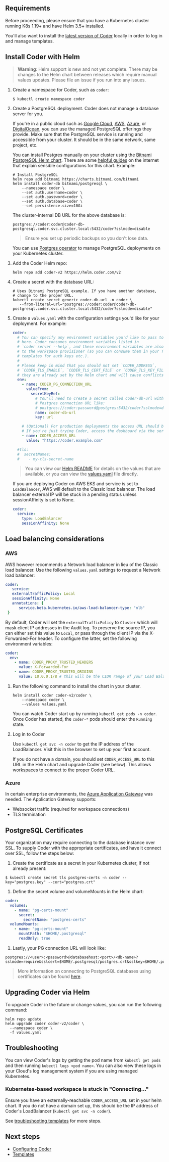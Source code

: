 ## Requirements

Before proceeding, please ensure that you have a Kubernetes cluster running K8s 1.19+ and have Helm 3.5+ installed.

You'll also want to install the [latest version of Coder](https://github.com/coder/coder/releases/latest) locally in order
to log in and manage templates.

## Install Coder with Helm

> **Warning**: Helm support is new and not yet complete. There may be changes
> to the Helm chart between releases which require manual values updates. Please
> file an issue if you run into any issues.

1. Create a namespace for Coder, such as `coder`:

   ```console
   $ kubectl create namespace coder
   ```

1. Create a PostgreSQL deployment. Coder does not manage a database server for
   you.

   If you're in a public cloud such as
   [Google Cloud](https://cloud.google.com/sql/docs/postgres/),
   [AWS](https://aws.amazon.com/rds/postgresql/),
   [Azure](https://docs.microsoft.com/en-us/azure/postgresql/), or
   [DigitalOcean](https://www.digitalocean.com/products/managed-databases-postgresql),
   you can use the managed PostgreSQL offerings they provide. Make sure that
   the PostgreSQL service is running and accessible from your cluster. It
   should be in the same network, same project, etc.

   You can install Postgres manually on your cluster using the
   [Bitnami PostgreSQL Helm chart](https://github.com/bitnami/charts/tree/master/bitnami/postgresql#readme). There are some
   [helpful guides](https://phoenixnap.com/kb/postgresql-kubernetes) on the
   internet that explain sensible configurations for this chart. Example:

   ```console
   # Install PostgreSQL
   helm repo add bitnami https://charts.bitnami.com/bitnami
   helm install coder-db bitnami/postgresql \
       --namespace coder \
       --set auth.username=coder \
       --set auth.password=coder \
       --set auth.database=coder \
       --set persistence.size=10Gi
   ```

   The cluster-internal DB URL for the above database is:

   ```console
   postgres://coder:coder@coder-db-postgresql.coder.svc.cluster.local:5432/coder?sslmode=disable
   ```

   > Ensure you set up periodic backups so you don't lose data.

   You can use
   [Postgres operator](https://github.com/zalando/postgres-operator) to
   manage PostgreSQL deployments on your Kubernetes cluster.

1. Add the Coder Helm repo:

   ```console
   helm repo add coder-v2 https://helm.coder.com/v2
   ```

1. Create a secret with the database URL:

   ```console
   # Uses Bitnami PostgreSQL example. If you have another database,
   # change to the proper URL.
   kubectl create secret generic coder-db-url -n coder \
      --from-literal=url="postgres://coder:coder@coder-db-postgresql.coder.svc.cluster.local:5432/coder?sslmode=disable"
   ```

1. Create a `values.yaml` with the configuration settings you'd like for your
   deployment. For example:

   ```yaml
   coder:
     # You can specify any environment variables you'd like to pass to Coder
     # here. Coder consumes environment variables listed in
     # `coder server --help`, and these environment variables are also passed
     # to the workspace provisioner (so you can consume them in your Terraform
     # templates for auth keys etc.).
     #
     # Please keep in mind that you should not set `CODER_ADDRESS`,
     # `CODER_TLS_ENABLE`, `CODER_TLS_CERT_FILE` or `CODER_TLS_KEY_FILE` as
     # they are already set by the Helm chart and will cause conflicts.
     env:
       - name: CODER_PG_CONNECTION_URL
         valueFrom:
           secretKeyRef:
             # You'll need to create a secret called coder-db-url with your
             # Postgres connection URL like:
             # postgres://coder:password@postgres:5432/coder?sslmode=disable
             name: coder-db-url
             key: url

       # (Optional) For production deployments the access URL should be set.
       # If you're just trying Coder, access the dashboard via the service IP.
       - name: CODER_ACCESS_URL
         value: "https://coder.example.com"

     #tls:
     #  secretNames:
     #    - my-tls-secret-name
   ```

   > You can view our
   > [Helm README](https://github.com/coder/coder/blob/main/helm#readme) for
   > details on the values that are available, or you can view the
   > [values.yaml](https://github.com/coder/coder/blob/main/helm/coder/values.yaml)
   > file directly.

   If you are deploying Coder on AWS EKS and service is set to `LoadBalancer`, AWS will default to the Classic load balancer. The load balancer external IP will be stuck in a pending status unless sessionAffinity is set to None.

   ```yaml
   coder:
     service:
       type: LoadBalancer
       sessionAffinity: None
   ```

## Load balancing considerations

### AWS

AWS however recommends a Network load balancer in lieu of the Classic load balancer. Use the following `values.yaml` settings to request a Network load balancer:

```yaml
coder:
   service:
   externalTrafficPolicy: Local
   sessionAffinity: None
   annotations: {
      service.beta.kubernetes.io/aws-load-balancer-type: "nlb"
 }
```

By default, Coder will set the `externalTrafficPolicy` to `Cluster` which will
mask client IP addresses in the Audit log. To preserve the source IP, you can either
set this value to `Local`, or pass through the client IP via the X-Forwarded-For
header. To configure the latter, set the following environment
variables:

```yaml
coder:
  env:
    - name: CODER_PROXY_TRUSTED_HEADERS
      value: X-Forwarded-For
    - name: CODER_PROXY_TRUSTED_ORIGINS
      value: 10.0.0.1/8 # this will be the CIDR range of your Load Balancer IP address
```

1. Run the following command to install the chart in your cluster.

   ```console
   helm install coder coder-v2/coder \
       --namespace coder \
       --values values.yaml
   ```

   You can watch Coder start up by running `kubectl get pods -n coder`. Once Coder has
   started, the `coder-*` pods should enter the `Running` state.

1. Log in to Coder

   Use `kubectl get svc -n coder` to get the IP address of the
   LoadBalancer. Visit this in the browser to set up your first account.

   If you do not have a domain, you should set `CODER_ACCESS_URL`
   to this URL in the Helm chart and upgrade Coder (see below).
   This allows workspaces to connect to the proper Coder URL.

### Azure

In certain enterprise environments, the [Azure Application Gateway](https://learn.microsoft.com/en-us/azure/application-gateway/ingress-controller-overview) was needed. The Application Gateway supports:

- Websocket traffic (required for workspace connections)
- TLS termination

## PostgreSQL Certificates

Your organization may require connecting to the database instance over SSL. To supply
Coder with the appropriate certificates, and have it connect over SSL, follow the steps below:

1. Create the certificate as a secret in your Kubernetes cluster, if not already present:

```console
$ kubectl create secret tls postgres-certs -n coder --key="postgres.key" --cert="postgres.crt"
```

1. Define the secret volume and volumeMounts in the Helm chart:

```yaml
coder:
  volumes:
    - name: "pg-certs-mount"
      secret:
        secretName: "postgres-certs"
  volumeMounts:
    - name: "pg-certs-mount"
      mountPath: "$HOME/.postgresql"
      readOnly: true
```

1. Lastly, your PG connection URL will look like:

```console
postgres://<user>:<password>@databasehost:<port>/<db-name>?sslmode=require&sslcert=$HOME/.postgresql/postgres.crt&sslkey=$HOME/.postgresql/postgres.key"
```

> More information on connecting to PostgreSQL databases using certificates can be found [here](https://www.postgresql.org/docs/current/libpq-ssl.html#LIBPQ-SSL-CLIENTCERT).

## Upgrading Coder via Helm

To upgrade Coder in the future or change values,
you can run the following command:

```console
helm repo update
helm upgrade coder coder-v2/coder \
  --namespace coder \
  -f values.yaml
```

## Troubleshooting

You can view Coder's logs by getting the pod name from `kubectl get pods` and then running `kubectl logs <pod name>`. You can also
view these logs in your
Cloud's log management system if you are using managed Kubernetes.

### Kubernetes-based workspace is stuck in "Connecting..."

Ensure you have an externally-reachable `CODER_ACCESS_URL` set in your helm chart. If you do not have a domain set up,
this should be the IP address of Coder's LoadBalancer (`kubectl get svc -n coder`).

See [troubleshooting templates](../templates/index.md#troubleshooting-templates) for more steps.

## Next steps

- [Configuring Coder](../admin/configure.md)
- [Templates](../templates/index.md)
